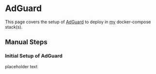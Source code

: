 # AdGuard

This page covers the setup of [AdGuard](https://github.com/AdguardTeam/AdGuardHome/wiki/Docker) to deploy in [my](https://github.com/adamzvolanek/DevRack/blob/main/docker-compose/core/adguard.yaml) docker-compose stack(s).

## Manual Steps

### Initial Setup of AdGuard

placeholder text
